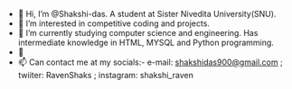 - 👋 Hi, I’m @Shakshi-das. A student at Sister Nivedita University(SNU).
- 👀 I’m interested in competitive coding and projects.
- 🌱 I’m currently studying computer science and engineering. Has intermediate knowledge in HTML, MYSQL and Python programming.
- 💞
- 📫 Can contact me at my socials:-
   e-mail: shakshidas900@gmail.com ;
   twiiter: RavenShaks ;
   instagram: shakshi_raven

<!---
Shakshi-das/Shakshi-das is a ✨ special ✨ repository because its `README.md` (this file) appears on your GitHub profile.
You can click the Preview link to take a look at your changes.
--->
